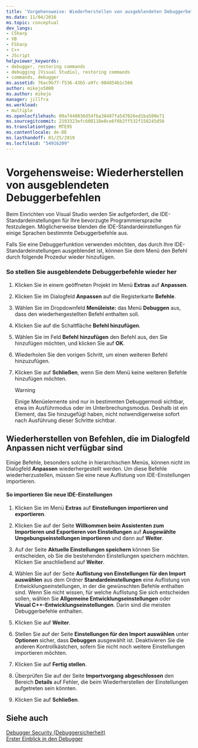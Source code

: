 ```yaml
---
title: 'Vorgehensweise: Wiederherstellen von ausgeblendeten Debuggerbefehlen | Microsoft-Dokumentation'
ms.date: 11/04/2016
ms.topic: conceptual
dev_langs:
- CSharp
- VB
- FSharp
- C++
- JScript
helpviewer_keywords:
- debugger, restoring commands
- debugging [Visual Studio], restoring commands
- commands, debugger
ms.assetid: 76ac9b77-f536-43b5-a9fc-984854b1c566
author: mikejo5000
ms.author: mikejo
manager: jillfra
ms.workload:
- multiple
ms.openlocfilehash: 09a7448036d54fba38487fa5d7026ed1ba580e71
ms.sourcegitcommit: 2193323efc608118e0ce6f6b2ff532f158245d56
ms.translationtype: MTE95
ms.contentlocale: de-DE
ms.lasthandoff: 01/25/2019
ms.locfileid: "54916209"
---
```

# <a name="how-to-restore-hidden-debugger-commands"></a>Vorgehensweise: Wiederherstellen von ausgeblendeten Debuggerbefehlen
Beim Einrichten von Visual Studio werden Sie aufgefordert, die IDE-Standardeinstellungen für Ihre bevorzugte Programmiersprache festzulegen. Möglicherweise blenden die IDE-Standardeinstellungen für einige Sprachen bestimmte Debuggerbefehle aus.  
  
 Falls Sie eine Debuggerfunktion verwenden möchten, das durch Ihre IDE-Standardeinstellungen ausgeblendet ist, können Sie dem Menü den Befehl durch folgende Prozedur wieder hinzufügen.  
  
### <a name="to-restore-hidden-debugger-commands"></a>So stellen Sie ausgeblendete Debuggerbefehle wieder her  
  
1.  Klicken Sie in einem geöffneten Projekt im Menü **Extras** auf **Anpassen**.  
  
2.  Klicken Sie im Dialogfeld **Anpassen** auf die Registerkarte **Befehle**.  
  
3.  Wählen Sie im Dropdownfeld **Menüleiste:** das Menü **Debuggen** aus, dass den wiederhergestellten Befehl enthalten soll.  
  
4.  Klicken Sie auf die Schaltfläche **Befehl hinzufügen**.  
  
5.  Wählen Sie im Feld **Befehl hinzufügen** den Befehl aus, den Sie hinzufügen möchten, und klicken Sie auf **OK**.  
  
6.  Wiederholen Sie den vorigen Schritt, um einen weiteren Befehl hinzuzufügen.  
  
7.  Klicken Sie auf **Schließen**, wenn Sie dem Menü keine weiteren Befehle hinzufügen möchten.  
  
    > [!WARNING]
    >  Einige Menüelemente sind nur in bestimmten Debuggermodi sichtbar, etwa im Ausführmodus oder im Unterbrechungsmodus. Deshalb ist ein Element, das Sie hinzugefügt haben, nicht notwendigerweise sofort nach Ausführung dieser Schritte sichtbar.  
  
## <a name="restoring-commands-not-available-from-the-customize-dialog-box"></a>Wiederherstellen von Befehlen, die im Dialogfeld Anpassen nicht verfügbar sind  
 Einige Befehle, besonders solche in hierarchischen Menüs, können nicht im Dialogfeld **Anpassen** wiederhergestellt werden. Um diese Befehle wiederherzustellen, müssen Sie eine neue Auflistung von IDE-Einstellungen importieren.  
  
#### <a name="to-import-new-ide-settings"></a>So importieren Sie neue IDE-Einstellungen  
  
1.  Klicken Sie im Menü **Extras** auf **Einstellungen importieren und exportieren**.  
  
2.  Klicken Sie auf der Seite **Willkommen beim Assistenten zum Importieren und Exportieren von Einstellungen** auf **Ausgewählte Umgebungseinstellungen importieren** und dann auf **Weiter**.  
  
3.  Auf der Seite **Aktuelle Einstellungen speichern** können Sie entscheiden, ob Sie die bestehenden Einstellungen speichern möchten. Klicken Sie anschließend auf **Weiter**.  
  
4.  Wählen Sie auf der Seite **Auflistung von Einstellungen für den Import auswählen** aus dem Ordner **Standardeinstellungen** eine Auflistung von Entwicklungseinstellungen, in der die gewünschten Befehle enthalten sind. Wenn Sie nicht wissen, für welche Auflistung Sie sich entscheiden sollen, wählen Sie **Allgemeine Entwicklungseinstellungen** oder **Visual C++-Entwicklungseinstellungen**. Darin sind die meisten Debuggerbefehle enthalten.  
  
5.  Klicken Sie auf **Weiter**.  
  
6.  Stellen Sie auf der Seite **Einstellungen für den Import auswählen** unter **Optionen** sicher, dass **Debuggen** ausgewählt ist. Deaktivieren Sie die anderen Kontrollkästchen, sofern Sie nicht noch weitere Einstellungen importieren möchten.  
  
7.  Klicken Sie auf **Fertig stellen**.  
  
8.  Überprüfen Sie auf der Seite **Importvorgang abgeschlossen** den Bereich **Details** auf Fehler, die beim Wiederherstellen der Einstellungen aufgetreten sein könnten.  
  
9. Klicken Sie auf **Schließen**.  
  
## <a name="see-also"></a>Siehe auch  
 [Debugger Security (Debuggersicherheit)](../debugger/debugger-security.md)   
 [Erster Einblick in den Debugger](../debugger/debugger-feature-tour.md)
